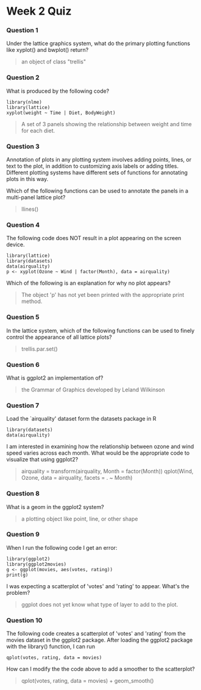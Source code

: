 # Week 2 Quiz

### Question 1
Under the lattice graphics system, what do the primary plotting functions like xyplot() and bwplot() return?

> an object of class "trellis"


### Question 2
What is produced by the following code?
```
library(nlme)
library(lattice)
xyplot(weight ~ Time | Diet, BodyWeight)
```

> A set of 3 panels showing the relationship between weight and time for each diet.


### Question 3
Annotation of plots in any plotting system involves adding points, lines, or text to the plot, in addition to customizing axis labels or adding titles. Different plotting systems have different sets of functions for annotating plots in this way.

Which of the following functions can be used to annotate the panels in a multi-panel lattice plot?

> llines()	


### Question 4
The following code does NOT result in a plot appearing on the screen device.

```
library(lattice)
library(datasets)
data(airquality)
p <- xyplot(Ozone ~ Wind | factor(Month), data = airquality)
```
Which of the following is an explanation for why no plot appears?

> The object 'p' has not yet been printed with the appropriate print method.


### Question 5
In the lattice system, which of the following functions can be used to finely control the appearance of all lattice plots?

> trellis.par.set()


### Question 6
What is ggplot2 an implementation of?

> the Grammar of Graphics developed by Leland Wilkinson


### Question 7
Load the `airquality' dataset form the datasets package in R
```
library(datasets)
data(airquality)
```
I am interested in examining how the relationship between ozone and wind speed varies across each month. What would be the appropriate code to visualize that using ggplot2?

> airquality = transform(airquality, Month = factor(Month))
qplot(Wind, Ozone, data = airquality, facets = . ~ Month)


### Question 8
What is a geom in the ggplot2 system?

> a plotting object like point, line, or other shape


### Question 9
When I run the following code I get an error:
```
library(ggplot2)
library(ggplot2movies)
g <- ggplot(movies, aes(votes, rating))
print(g)
```
I was expecting a scatterplot of 'votes' and 'rating' to appear. What's the problem?

> ggplot does not yet know what type of layer to add to the plot.


### Question 10
The following code creates a scatterplot of 'votes' and 'rating' from the movies dataset in the ggplot2 package. After loading the ggplot2 package with the library() function, I can run
```
qplot(votes, rating, data = movies)
```
How can I modify the the code above to add a smoother to the scatterplot?

> qplot(votes, rating, data = movies) + geom_smooth()
